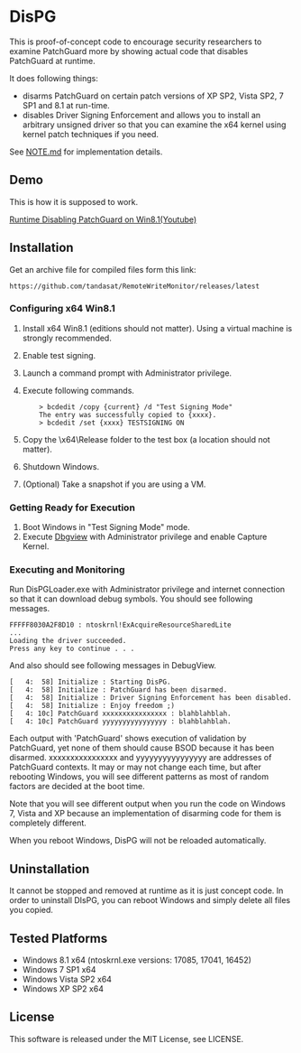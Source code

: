 DisPG
==========================

This is proof-of-concept code to encourage security researchers to examine 
PatchGuard more by showing actual code that disables PatchGuard at runtime.

It does following things:

- disarms PatchGuard on certain patch versions of XP SP2, Vista SP2, 7 SP1 and 8.1 at run-time.
- disables Driver Signing Enforcement and allows you to install an arbitrary unsigned driver so that you can examine the x64 kernel using kernel patch techniques if you need.

See [NOTE.md](NOTE.md) for implementation details.

Demo
------------

This is how it is supposed to work. 

[Runtime Disabling PatchGuard on Win8.1(Youtube)](https://www.youtube.com/watch?v=jO0o3XEuDrk)



Installation
---------------

Get an archive file for compiled files form this link:

    https://github.com/tandasat/RemoteWriteMonitor/releases/latest

### Configuring x64 Win8.1

1. Install x64 Win8.1 (editions should not matter). Using a virtual machine is strongly recommended.
2. Enable test signing.
 1. Launch a command prompt with Administrator privilege.
 2. Execute following commands.

            > bcdedit /copy {current} /d "Test Signing Mode"
            The entry was successfully copied to {xxxx}.
            > bcdedit /set {xxxx} TESTSIGNING ON

3. Copy the \x64\Release folder to the test box (a location should not matter).
4. Shutdown Windows.
5. (Optional) Take a snapshot if you are using a VM.

### Getting Ready for Execution
1. Boot Windows in "Test Signing Mode" mode.
2. Execute [Dbgview](http://technet.microsoft.com/en-ca/sysinternals/bb896647.aspx)
   with Administrator privilege and enable Capture Kernel.

### Executing and Monitoring
Run DisPGLoader.exe with Administrator privilege and internet connection so 
that it can download debug symbols. You should see following messages.

	FFFFF8030A2F8D10 : ntoskrnl!ExAcquireResourceSharedLite
	...
	Loading the driver succeeded.
	Press any key to continue . . .

And also should see following messages in DebugView.

	[   4:  58] Initialize : Starting DisPG.
	[   4:  58] Initialize : PatchGuard has been disarmed.
	[   4:  58] Initialize : Driver Signing Enforcement has been disabled.
	[   4:  58] Initialize : Enjoy freedom ;)
	[   4: 10c] PatchGuard xxxxxxxxxxxxxxxx : blahblahblah.
	[   4: 10c] PatchGuard yyyyyyyyyyyyyyyy : blahblahblah.

Each output with 'PatchGuard' shows execution of validation by
PatchGuard, yet none of them should cause BSOD because it has been disarmed.
xxxxxxxxxxxxxxxx and yyyyyyyyyyyyyyyy are addresses of PatchGuard contexts.
It may or may not change each time, but after rebooting Windows, you will
see different patterns as most of random factors are decided at the boot
time.

Note that you will see different output when you run the code on Windows 7,
Vista and XP because an implementation of disarming code for them is completely different.


When you reboot Windows, DisPG will not be reloaded automatically.

Uninstallation
---------------
It cannot be stopped and removed at runtime as it is just concept code. In order
to uninstall DIsPG, you can reboot Windows and simply delete all files you copied.


Tested Platforms
-----------------
- Windows 8.1 x64 (ntoskrnl.exe versions: 17085, 17041, 16452)
- Windows 7 SP1 x64
- Windows Vista SP2 x64
- Windows XP SP2 x64

License
-----------------
This software is released under the MIT License, see LICENSE.


